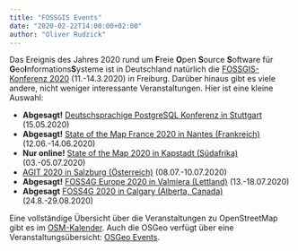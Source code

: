 ```yaml
---
title: "FOSSGIS Events"
date: "2020-02-22T14:00:00+02:00"
author: "Oliver Rudzick"
---
```

Das Ereignis des Jahres 2020 rund um **F**reie **O**pen **S**ource **S**oftware für **G**eo**I**nformations**S**ysteme ist in Deutschland nat&uuml;rlich die [FOSSGIS-Konferenz 2020](https://www.fossgis-konferenz.de/2020/) (11.-14.3.2020) in Freiburg. Dar&uuml;ber hinaus gibt es viele andere, nicht weniger interessante Veranstaltungen. Hier ist eine kleine Auswahl:

 *  **Abgesagt!** [Deutschsprachige PostgreSQL Konferenz in Stuttgart](https://2020.pgconf.de/) (15.05.2020)
 * **Abgesagt!** [State of the Map France 2020 in Nantes (Frankreich)](https://sotm2020.openstreetmap.fr/) (12.06.-14.06.2020)
 * **Nur online!** [State of the Map 2020 in Kapstadt (Südafrika)](https://2020.stateofthemap.org/) (03.-05.07.2020)
 * [AGIT 2020 in Salzburg (&Ouml;sterreich)](https://www.agit.at/) (08.07.-10.07.2020)
 * **Abgesagt!** [FOSS4G Europe 2020 in Valmiera (Lettland)](https://2020.europe.foss4g.org/) (13.-18.07.2020)
 * **Abgesagt** [FOSS4G 2020 in Calgary (Alberta, Canada)](https://2020.foss4g.org/cancellation) (24.8.-29.08.2020)
  
Eine vollst&auml;ndige &Uuml;bersicht &uuml;ber die Veranstaltungen zu OpenStreetMap gibt es im [OSM-Kalender](https://wiki.openstreetmap.org/wiki/Current_events).
Auch die  OSGeo verf&uuml;gt &uuml;ber eine Veranstaltungs&uuml;bersicht: [OSGeo Events](https://www.osgeo.org/events/).
